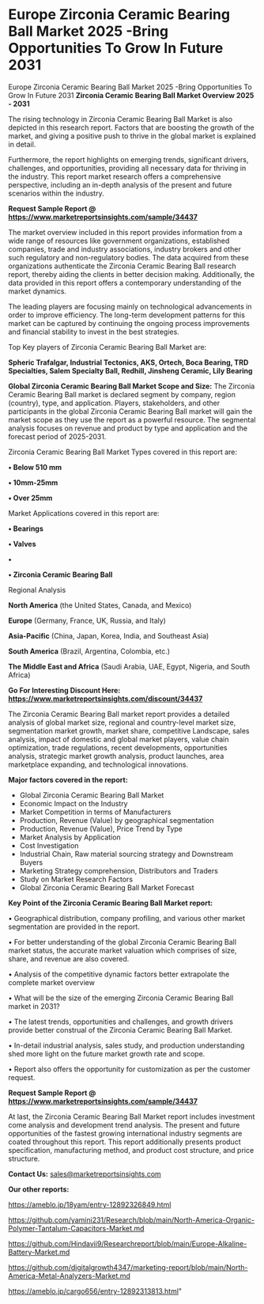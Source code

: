 # Europe Zirconia Ceramic Bearing Ball Market 2025 -Bring Opportunities To Grow In Future 2031
 Europe Zirconia Ceramic Bearing Ball Market 2025 -Bring Opportunities To Grow In Future 2031
<Strong> Zirconia Ceramic Bearing Ball Market Overview 2025 - 2031</strong>

The rising technology in Zirconia Ceramic Bearing Ball Market is also depicted in this research report. Factors that are boosting the growth of the market, and giving a positive push to thrive in the global market is explained in detail.

Furthermore, the report highlights on emerging trends, significant drivers, challenges, and opportunities, providing all necessary data for thriving in the industry. This report market research offers a comprehensive perspective, including an in-depth analysis of the present and future scenarios within the industry.

<strong>Request Sample Report @ <a href=https://www.marketreportsinsights.com/sample/34437>https://www.marketreportsinsights.com/sample/34437</a></strong>

The market overview included in this report provides information from a wide range of resources like government organizations, established companies, trade and industry associations, industry brokers and other such regulatory and non-regulatory bodies. The data acquired from these organizations authenticate the Zirconia Ceramic Bearing Ball research report, thereby aiding the clients in better decision making. Additionally, the data provided in this report offers a contemporary understanding of the market dynamics.

The leading players are focusing mainly on technological advancements in order to improve efficiency. The long-term development patterns for this market can be captured by continuing the ongoing process improvements and financial stability to invest in the best strategies.

Top Key players of Zirconia Ceramic Bearing Ball Market are:

<strong>Spheric Trafalgar, Industrial Tectonics, AKS, Ortech, Boca Bearing, TRD Specialties, Salem Specialty Ball, Redhill, Jinsheng Ceramic, Lily Bearing</strong>

<strong><b>Global Zirconia Ceramic Bearing Ball Market Scope and Size:</b></strong>
The Zirconia Ceramic Bearing Ball market is declared segment by company, region (country), type, and application. Players, stakeholders, and other participants in the global Zirconia Ceramic Bearing Ball market will gain the market scope as they use the report as a powerful resource. The segmental analysis focuses on revenue and product by type and application and the forecast period of 2025-2031.

Zirconia Ceramic Bearing Ball Market Types covered in this report are:

<strong>•  Below 510 mm

•  10mm-25mm

•  Over 25mm</strong>

Market Applications covered in this report are:

<strong>•  Bearings

•  Valves

•  

•  Zirconia Ceramic Bearing Ball</strong> 

Regional Analysis

<strong>North America</strong> (the United States, Canada, and Mexico)

<strong>Europe</strong> (Germany, France, UK, Russia, and Italy)

<strong>Asia-Pacific</strong> (China, Japan, Korea, India, and Southeast Asia)

<strong>South America</strong> (Brazil, Argentina, Colombia, etc.)

<strong>The Middle East and Africa</strong> (Saudi Arabia, UAE, Egypt, Nigeria, and South Africa)

<strong>Go For Interesting Discount Here: <a href=https://www.marketreportsinsights.com/discount/34437>https://www.marketreportsinsights.com/discount/34437</a></strong>

The Zirconia Ceramic Bearing Ball market report provides a detailed analysis of global market size, regional and country-level market size, segmentation market growth, market share, competitive Landscape, sales analysis, impact of domestic and global market players, value chain optimization, trade regulations, recent developments, opportunities analysis, strategic market growth analysis, product launches, area marketplace expanding, and technological innovations.

<strong><b>Major factors covered in the report:</b></strong>
<ul>
  <li>Global Zirconia Ceramic Bearing Ball Market </li>
  <li>Economic Impact on the Industry</li>
  <li>Market Competition in terms of Manufacturers</li>
  <li>Production, Revenue (Value) by geographical segmentation</li>
  <li>Production, Revenue (Value), Price Trend by Type</li>
  <li>Market Analysis by Application</li>
  <li>Cost Investigation</li>
  <li>Industrial Chain, Raw material sourcing strategy and Downstream Buyers</li>
  <li>Marketing Strategy comprehension, Distributors and Traders</li>
  <li>Study on Market Research Factors</li>
  <li>Global Zirconia Ceramic Bearing Ball Market Forecast</li>
</ul>

<strong><b>Key Point of the Zirconia Ceramic Bearing Ball Market report:</b></strong>

• Geographical distribution, company profiling, and various other market segmentation are provided in the report.

• For better understanding of the global Zirconia Ceramic Bearing Ball market status, the accurate market valuation which comprises of size, share, and revenue are also covered.

• Analysis of the competitive dynamic factors better extrapolate the complete market overview

• What will be the size of the emerging Zirconia Ceramic Bearing Ball market in 2031?

• The latest trends, opportunities and challenges, and growth drivers provide better construal of the Zirconia Ceramic Bearing Ball Market.

• In-detail industrial analysis, sales study, and production understanding shed more light on the future market growth rate and scope.

• Report also offers the opportunity for customization as per the customer request.

<strong>Request Sample Report @ <a href=https://www.marketreportsinsights.com/sample/34437>https://www.marketreportsinsights.com/sample/34437</a></strong>

At last, the Zirconia Ceramic Bearing Ball Market report includes investment come analysis and development trend analysis. The present and future opportunities of the fastest growing international industry segments are coated throughout this report. This report additionally presents product specification, manufacturing method, and product cost structure, and price structure.

<strong>Contact Us:</strong>
sales@marketreportsinsights.com

<strong>Our other reports:</strong>

<a href=https://ameblo.jp/18yam/entry-12892326849.html>https://ameblo.jp/18yam/entry-12892326849.html</a>

<a href=https://github.com/yamini231/Research/blob/main/North-America-Organic-Polymer-Tantalum-Capacitors-Market.md>https://github.com/yamini231/Research/blob/main/North-America-Organic-Polymer-Tantalum-Capacitors-Market.md</a>

<a href=https://github.com/Hindavii9/Researchreport/blob/main/Europe-Alkaline-Battery-Market.md>https://github.com/Hindavii9/Researchreport/blob/main/Europe-Alkaline-Battery-Market.md</a>

<a href=https://github.com/digitalgrowth4347/marketing-report/blob/main/North-America-Metal-Analyzers-Market.md>https://github.com/digitalgrowth4347/marketing-report/blob/main/North-America-Metal-Analyzers-Market.md</a>

<a href=https://ameblo.jp/cargo656/entry-12892313813.html>https://ameblo.jp/cargo656/entry-12892313813.html</a>"
